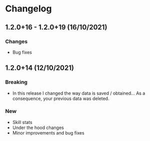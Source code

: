 # Changelog

## 1.2.0+16 - 1.2.0+19 (16/10/2021)

### Changes
- Bug fixes



## 1.2.0+14 (12/10/2021)

### Breaking
- In this release I changed the way data is saved / obtained... As a consequence, your previous data was deleted.

### New
- Skill stats
- Under the hood changes
- Minor improvements and bug fixes
